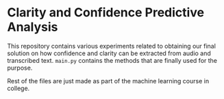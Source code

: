 # Clarity and Confidence Predictive Analysis
This repository contains various experiments related to obtaining our final solution on how confidence and clarity can be extracted from audio and transcribed text.
`main.py` contains the methods that are finally used for the purpose.

Rest of the files are just made as part of the machine learning course in college.
